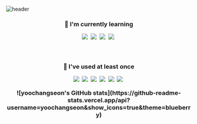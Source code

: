 
![header](https://capsule-render.vercel.app/api?type=waving&color=auto&height=250&section=header&text=Yoo%20Chang-Seon&fontSize=70&animation=fadeIn&fontAlignY=38&desc=Junior%20Back-end%20Developer&descAlignY=65&descAlign=50)

<h3 align="center"> 🌱 I'm currently learning </p>

<p align="center"> 
  <img src="https://img.shields.io/badge/Java-5382a1?style=flat-square&logo=Java&logoColor=white"/></a>&nbsp
  <img src="https://img.shields.io/badge/Spring-6DB33F?style=flat-square&logo=Spring&logoColor=white"/></a>&nbsp
  <img src="https://img.shields.io/badge/SpringBoot-6DB33F?style=flat-square&logo=Spring&logoColor=white"/></a>&nbsp
  <img src="https://img.shields.io/badge/Mysql-00758F?style=flat-square&logo=MySql&logoColor=white"/></a>&nbsp
</p>
<br>
<h3 align="center"> 🤔 I've used at least once </p>
  <img src="https://img.shields.io/badge/Python-4B8BBE?style=flat-square&logo=Python&logoColor=white"/></a>&nbsp
  <img src="https://img.shields.io/badge/C++-00599C?style=flat-square&logo=C%2B%2B&logoColor=white"/></a>&nbsp 
  <img src="https://img.shields.io/badge/C-A8B9CC?style=flat-square&logo=C&logoColor=white"/></a>&nbsp
  <img src="https://img.shields.io/badge/Django-092E20?style=flat-square&logo=Django&logoColor=white"/></a>&nbsp
  <img src="https://img.shields.io/badge/aws-FF9900?style=flat-square&logo=amazon-aws&logoColor=white"/></a>&nbsp 
  <img src="https://img.shields.io/badge/elasticsearch-d7689d?style=flat-square&logo=elasticsearch&logoColor=white"/></a>&nbsp 
<p align="center"> 

</p>
![yoochangseon's GitHub stats](https://github-readme-stats.vercel.app/api?username=yoochangseon&show_icons=true&theme=blueberry)


<!--
**yoochangseon/yoochangseon** is a ✨ _special_ ✨ repository because its `README.md` (this file) appears on your GitHub profile.

Here are some ideas to get you started:

- 🔭 I’m currently working on ...
- 🌱 I’m currently learning ...
- 👯 I’m looking to collaborate on ...
- 🤔 I’m looking for help with ...
- 💬 Ask me about ...
- 📫 How to reach me: ...
- 😄 Pronouns: ...
- ⚡ Fun fact: ...
-->
